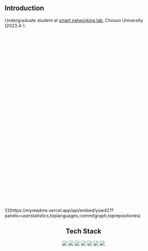 ## Introduction
  Undergraduate student at [smart networking lab](https://sites.google.com/view/smart-networking), Chosun University (2023.4-).


<div><img src="data:image/svg+xml,%3Csvg width='1' height='560' xmlns='http://www.w3.org/2000/svg'%3E%3C/svg%3E" /></div>
![](https://myreadme.vercel.app/api/embed/ysw421?panels=userstatistics,toplanguages,commitgraph,toprepositories)


<h2 align="center"><b> Tech Stack </b></h3>
<p align="center">
  <img src="https://img.shields.io/badge/C++-00599C?style=flat-square&logo=c%2B%2B&logoColor=white">
  <img src="https://img.shields.io/badge/JAVA-007396?style=flat-square&logo=java&logoColor=white"> 
  <img src="https://img.shields.io/badge/Python-3776AB?style=flat-square&logo=python&logoColor=white">
  <img src="https://img.shields.io/badge/MySQL-4479A1?style=flat-square&logo=MySQL&logoColor=white"/>
  <img src="https://img.shields.io/badge/Oracle-F80000?style=flat-square&logo=oracle&logoColor=white">
  <img src="https://img.shields.io/badge/GitHub-181717?style=flat-square&logo=github&logoColor=white">
  <img src="https://img.shields.io/badge/Git-F05032?style=flat-square&logo=git&logoColor=white">
</p>
